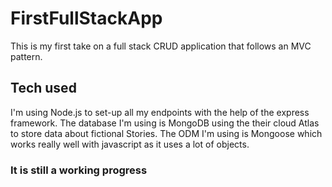 # FirstFullStackApp
This is my first take on a full stack CRUD application that follows an MVC pattern. 

## Tech used
I'm using Node.js to set-up all my endpoints with the help of the express framework.
The database I'm using is MongoDB using the their cloud Atlas to store data about fictional Stories.
The ODM I'm using is Mongoose which works really well with javascript as it uses a lot of objects.



### It is still a working progress 
